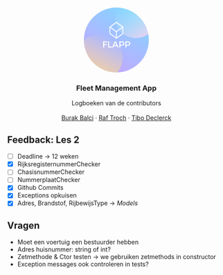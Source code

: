 <!-- # Project_Flapp
### Fleet Management App -->
<!-- <img src="FLAPP.png" border=1px alt="Flapp" width="100"/> -->
<!-- PROJECT LOGO -->
<br />
<div align="center">
    <img src="FLAPP.png" alt="Logo" width="150" height="150" style="border-radius:50%;">

  <h3 align="center">Fleet Management App</h3>

  <p align="center">
    Logboeken van de contributors
    <br />
    <br />
    <a href="./BurakLogboek.md">Burak Balci</a>
    ·
    <a href="./RafLogboek.md">Raf Troch</a>
    ·
    <a href="./TiboLogboek.md">Tibo Declerck</a>
  </p>
</div>

<!-- Feedback -->
<!-- [ ] Empty [x] Full -->

## Feedback: Les 2

- [ ] Deadline -> 12 weken
- [x] RijksregisternummerChecker
- [ ] ChasisnummerChecker
- [ ] NummerplaatChecker
- [x] Github Commits
- [x] Exceptions opkuisen
- [x] Adres, Brandstof, RijbewijsType -> _Models_

<!-- Vragen -->
<!-- [ ] Empty [x] Full -->

## Vragen

-  Moet een voertuig een bestuurder hebben
-  Adres huisnummer: string of int?
-  Zetmethode & Ctor testen -> we gebruiken zetmethods in constructor
-  Exception messages ook controleren in tests?
